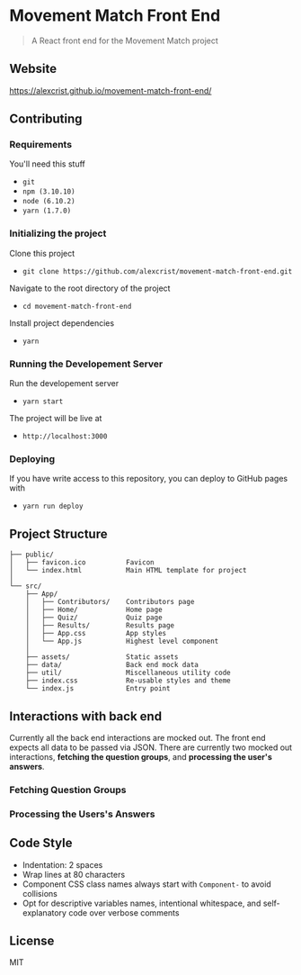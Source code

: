 # Movement Match Front End

> A React front end for the Movement Match project

## Website

https://alexcrist.github.io/movement-match-front-end/

## Contributing

### Requirements

You'll need this stuff

- `git`
- `npm (3.10.10)`
- `node (6.10.2)`
- `yarn (1.7.0)`

### Initializing the project

Clone this project

- `git clone https://github.com/alexcrist/movement-match-front-end.git`

Navigate to the root directory of the project

- `cd movement-match-front-end`

Install project dependencies

- `yarn`

### Running the Developement Server

Run the developement server

- `yarn start`

The project will be live at

- `http://localhost:3000`

### Deploying

If you have write access to this repository, you can deploy to GitHub pages with

- `yarn run deploy`

## Project Structure

```
├── public/
│   ├── favicon.ico          Favicon
│   └── index.html           Main HTML template for project
│
└── src/
    ├── App/
    │   ├── Contributors/    Contributors page
    │   ├── Home/            Home page
    │   ├── Quiz/            Quiz page
    │   ├── Results/         Results page
    │   ├── App.css          App styles
    │   └── App.js           Highest level component
    │ 
    ├── assets/              Static assets
    ├── data/                Back end mock data
    ├── util/                Miscellaneous utility code
    ├── index.css            Re-usable styles and theme
    └── index.js             Entry point
```

## Interactions with back end

Currently all the back end interactions are mocked out. The front end expects all data to be passed via JSON. There are currently two mocked out interactions, **fetching the question groups**, and **processing the user's answers**.

### Fetching Question Groups


### Processing the Users's Answers


## Code Style

- Indentation: 2 spaces
- Wrap lines at 80 characters
- Component CSS class names always start with `Component-` to avoid collisions
- Opt for descriptive variables names, intentional whitespace, and self-explanatory code over verbose comments

## License

MIT
